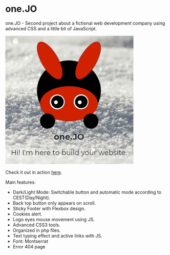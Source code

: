 # one.JO
one.JO - Second project about a fictional web development company using advanced CSS and a little bit of JavaScript.

<a href="https://onejo.eu/" target="_blank"><img src="img/onejo.gif" width="400"></a>

Check it out in action <a href="https://onejo.eu/" target="_blank">here</a>.

Main features:
  - Dark/Light Mode: Switchable button and automatic mode according to CEST(Day/Night).
  - Back top button only appears on scroll.
  - Sticky Footer with Flexbox design.
  - Cookies alert.
  - Logo eyes mouse movement using JS.
  - Advanced CSS3 tools.
  - Organized in php files.
  - Text typing effect and active links with JS.
  - Font: Montserrat
  - Error 404 page
